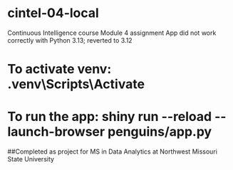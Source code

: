 # cintel-04-local
Continuous Intelligence course Module 4 assignment
App did not work correctly with Python 3.13; reverted to 3.12
# To activate venv: .venv\Scripts\Activate
# To run the app: shiny run --reload --launch-browser penguins/app.py

##Completed as project for MS in Data Analytics at Northwest Missouri State University